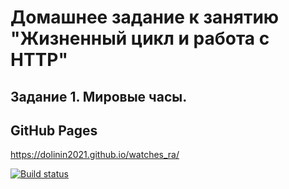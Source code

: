 # Домашнее задание к занятию "Жизненный цикл и работа с HTTP"
## Задание 1. Мировые часы.

## GitHub Pages
https://dolinin2021.github.io/watches_ra/

[![Build status](https://ci.appveyor.com/api/projects/status/du2qjln1tu6qo6j5?svg=true)](https://ci.appveyor.com/project/Dolinin2021/watches-ra)

